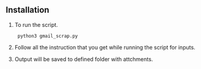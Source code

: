 ## Installation

1. To run the script.
    
        python3 gmail_scrap.py
 
2. Follow all the instruction that you get while running the script for inputs.

3. Output will be saved to defined folder with attchments.